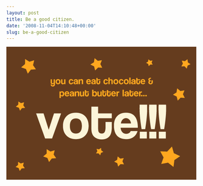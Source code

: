 ```yaml
---
layout: post
title: Be a good citizen.
date: '2008-11-04T14:10:48+00:00'
slug: be-a-good-citizen
---
```

<img src='/images/uploads/2008/11/cpb_vote.gif' alt='vote' class="yellowborder" />

